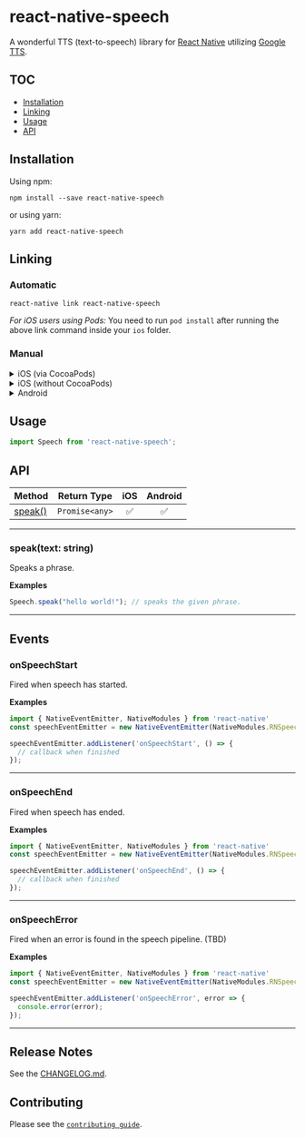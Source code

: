 # react-native-speech

A wonderful TTS (text-to-speech) library for [React Native](https://github.com/facebook/react-native) utilizing [Google TTS](https://cloud.google.com/text-to-speech/).

## TOC

* [Installation](#installation)
* [Linking](#linking)
* [Usage](#usage)
* [API](#api)

## Installation

Using npm:

```shell
npm install --save react-native-speech
```

or using yarn:

```shell
yarn add react-native-speech
```

## Linking

### Automatic

```shell
react-native link react-native-speech
```

*For iOS users using Pods:*
You need to run `pod install` after running the above link command inside your `ios` folder.

### Manual

<details>
    <summary>iOS (via CocoaPods)</summary>

Add the following line to your build targets in your `Podfile`

`pod 'RNSpeech', :path => '../node_modules/react-native-speech'`

Then run `pod install`

</details>

<details>
    <summary>iOS (without CocoaPods)</summary>

In XCode, in the project navigator:

* Right click _Libraries_
* Add Files to _[your project's name]_
* Go to `node_modules/react-native-speech`
* Add the `.xcodeproj` file

In XCode, in the project navigator, select your project.

* Add the `libRNSpeech.a` from the _RNSpeech_ project to your project's _Build Phases ➜ Link Binary With Libraries_
* Click `.xcodeproj` file you added before in the project navigator and go the _Build Settings_ tab. Make sure _All_ is toggled on (instead of _Basic_).
* Look for _Header Search Paths_ and make sure it contains both `$(SRCROOT)/../react-native/React` and `$(SRCROOT)/../../React`
* Mark both as recursive (should be OK by default).

Run your project (Cmd+R)

</details>

<details>
    <summary>Android</summary>

* **_optional_** in `android/build.gradle`:

```gradle
...
  ext {
    // dependency versions
    googlePlayServicesVersion = "<Your play services version>" // default: "+"
    compileSdkVersion = "<Your compile SDK version>" // default: 23
    buildToolsVersion = "<Your build tools version>" // default: "25.0.2"
    targetSdkVersion = "<Your target SDK version>" // default: 22
  }
...
```

* in `android/app/build.gradle`:

```diff
dependencies {
    ...
    implementation "com.facebook.react:react-native:+"  // From node_modules
+   implementation project(':react-native-speech')
}
```

* in `android/settings.gradle`:

```diff
...
include ':app'
+ include ':react-native-speech'
+ project(':react-native-speech').projectDir = new File(rootProject.projectDir, '../node_modules/react-native-speech/android')
```

* in `MainApplication.java`:

```diff
+ import com.truckmap.RNSpeech.RNSpeech;

  public class MainApplication extends Application implements ReactApplication {
    //......

    @Override
    protected List<ReactPackage> getPackages() {
      return Arrays.<ReactPackage>asList(
+         new RNSpeech(),
          new MainReactPackage()
      );
    }

    ......
  }
```

NOTE: If you faced with this error: `Could not resolve all files for configuration ':react-native-speech:debugCompileClasspath'.`, in `build.gradle` put `google()` in the first line (according to https://stackoverflow.com/a/50748249)

* in `android/build.gradle`:

```diff
allprojects {
    repositories {
+       google()
        ...
    }
}
```
</details>

## Usage

```js
import Speech from 'react-native-speech';
```

## API

| Method                                                            | Return Type         |  iOS | Android |
| ----------------------------------------------------------------- | ------------------- | :--: | :-----: |
| [speak()](#speak)                                     | `Promise<any>`            |  ✅  |   ✅    |

---

### speak(text: string)

Speaks a phrase.

**Examples**

```js
Speech.speak("hello world!"); // speaks the given phrase.
```
---

## Events

### onSpeechStart

Fired when speech has started.

**Examples**

```js
import { NativeEventEmitter, NativeModules } from 'react-native'
const speechEventEmitter = new NativeEventEmitter(NativeModules.RNSpeech)

speechEventEmitter.addListener('onSpeechStart', () => {
  // callback when finished
});
```

---

### onSpeechEnd

Fired when speech has ended.

**Examples**

```js
import { NativeEventEmitter, NativeModules } from 'react-native'
const speechEventEmitter = new NativeEventEmitter(NativeModules.RNSpeech)

speechEventEmitter.addListener('onSpeechEnd', () => {
  // callback when finished
});
```

---

### onSpeechError

Fired when an error is found in the speech pipeline. (TBD)

**Examples**

```js
import { NativeEventEmitter, NativeModules } from 'react-native'
const speechEventEmitter = new NativeEventEmitter(NativeModules.RNSpeech)

speechEventEmitter.addListener('onSpeechError', error => {
  console.error(error);
});
```

---

## Release Notes

See the [CHANGELOG.md](/CHANGELOG.md).

## Contributing

Please see the [`contributing guide`](/CONTRIBUTING.md).
